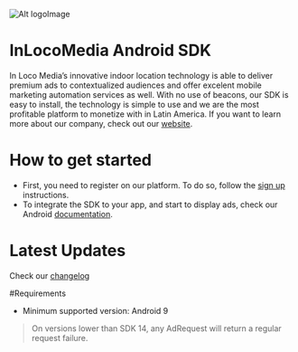 ![Alt logoImage][logo]

InLocoMedia Android SDK
===
In Loco Media’s innovative indoor location technology is able to deliver premium ads to contextualized audiences and offer excelent mobile marketing automation services as well.
With no use of beacons, our SDK is easy to install, the technology is simple to use and we are the most profitable platform to monetize with in Latin America. If you want to learn more about our company, check out our [website].

How to get started
===
- First, you need to register on our platform. To do so, follow the [sign up][signup] instructions.
- To integrate the SDK to your app, and start to display ads, check our Android [documentation].

Latest Updates
===
Check our [changelog]

#Requirements

* Minimum supported version: Android 9

> On versions lower than SDK 14, any AdRequest will return a regular request failure.

[docs]: http://docs.inlocomedia.com/docs/android
[signup]: http://docs.inlocomedia.com/docs/sign-up
[changelog]: https://github.com/In-Loco-Media/inlocomedia-android-sdk/blob/master/CHANGELOG.md
[website]: http://www.inlocomedia.com/
[logo]: https://s3.amazonaws.com/mobile-api/Android/v2/Documentation/Logo+Black.png
[documentation]: http://docs.inlocomedia.com/docs/android

